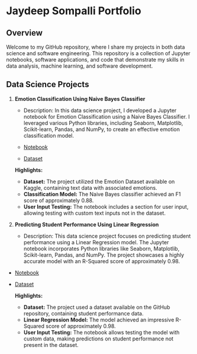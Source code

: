 # Jaydeep Sompalli Portfolio

## Overview

Welcome to my GitHub repository, where I share my projects in both data science and software engineering. This repository is a collection of Jupyter notebooks, software applications, and code that demonstrate my skills in data analysis, machine learning, and software development.

## Data Science Projects

1. **Emotion Classification Using Naive Bayes Classifier**
   - Description: In this data science project, I developed a Jupyter notebook for Emotion Classification using a Naive Bayes Classifier. I leveraged various Python libraries, including Seaborn, Matplotlib, Scikit-learn, Pandas, and NumPy, to create an effective emotion classification model.
   - [Notebook](https://github.com/jaysomp/Projects/blob/main/Data%20Science%20Projects/Emotion%20classification%20using%20Naive%20Bayes%20Classifier/Emotion_Classification.ipynb)
     
   - [Dataset](https://www.kaggle.com/code/freak360/emotion-dataset-nlp-sentiment-analysis/input)

    **Highlights:**
     - **Dataset:** The project utilized the Emotion Dataset available on Kaggle, containing text data with associated emotions.
     - **Classification Model:** The Naive Bayes classifier achieved an F1 score of approximately 0.88.
     - **User Input Testing:** The notebook includes a section for user input, allowing testing with custom text inputs not in the dataset.

2. **Predicting Student Performance Using Linear Regression**
   - Description: This data science project focuses on predicting student performance using a Linear Regression model. The Jupyter notebook incorporates Python libraries like Seaborn, Matplotlib, Scikit-learn, Pandas, and NumPy. The project showcases a highly accurate model with an R-Squared score of approximately 0.98.
  - [Notebook](https://github.com/jaysomp/Projects/blob/main/Data%20Science%20Projects/Predicting%20student%20performance%20using%20Linear%20Regression/Student_Performance.ipynb)

- [Dataset](https://github.com/jaysomp/Projects/blob/main/Data%20Science%20Projects/Predicting%20student%20performance%20using%20Linear%20Regression/Student_Performance.csv)

    **Highlights:**
     - **Dataset:** The project used a dataset available on the GitHub repository, containing student performance data.
     - **Linear Regression Model:** The model achieved an impressive R-Squared score of approximately 0.98.
     - **User Input Testing:** The notebook allows testing the model with custom data, making predictions on student performance not   present in the dataset.


